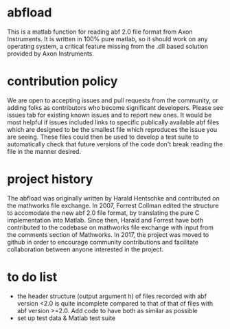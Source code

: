 # abfload 
This is a matlab function for reading abf 2.0 file format from Axon Instruments.  It is written in 100% pure matlab, so it should work on any operating system, a critical feature missing from the .dll based solution provided by Axon Instruments.

# contribution policy
We are open to accepting issues and pull requests from the community, or adding folks as contributors who become significant developers.  Please see issues tab for existing known issues and to report new ones.  It would be most helpful if issues included links to specific publically available abf files which are designed to be the smallest file which reproduces the issue you are seeing.  These files could then be used to develop a test suite to automatically check that future versions of the code don't break reading the file in the manner desired. 

# project history
The abfload was originally written by Harald Hentschke and contributed on the mathworks file exchange.  In 2007, Forrest Collman edited the structure to accomodate the new abf 2.0 file format, by translating the pure C implementation into Matlab.  Since then, Harald and Forrest have both contributed to the codebase on mathworks file exchange with input from the comments section of Mathworks.  In 2017, the project was moved to github in order to encourage community contributions and facilitate collaboration between anyone interested in the project.

# to do list
- the header structure (output argument h) of files recorded with abf version <2.0 is quite incomplete compared to that of that of files with abf version >=2.0. Add code to have both as similar as possible
- set up test data & Matlab test suite
